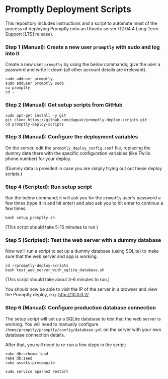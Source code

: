 # Promptly Deployment Scripts

This repository includes instructions and a script to automate most of the process of deploying Promptly onto an Ubuntu server (12.04.4 Long Term Support [LTS] release).


### Step 1 (Manual): Create a new user `promptly` with sudo and log into it

Create a new user `promptly` by using the below commands; give the user a password and write it down (all other account details are irrelevant).

```shell
sudo adduser promptly
sudo adduser promptly sudo
su promptly
cd ~
```

### Step 2 (Manual): Get setup scripts from GitHub
```shell
sudo apt-get install -y git
git clone https://github.com/daguar/promptly-deploy-scripts.git
cd promptly-deploy-scripts
```

### Step 3 (Manual): Configure the deployment variables

On the server, edit the `promptly_deploy_config.conf` file, replacing the dummy data there with the specific configuration variables (like Twilio phone number) for your deploy.

(Dummy data is provided in case you are simply trying out out these deploy scripts.)


### Step 4 (Scripted): Run setup script

Run the below command; it will ask you for the `promptly` user's password a few times (type it in and hit enter) and also ask you to hit enter to continue a few times.

```shell
bash setup_promptly.sh
```

(This script should take 5-15 minutes to run.)


### Step 5 (Scripted): Test the web server with a dummy database

Now we'll run a script to set up a dummy database (using SQLite) to make sure that the web server and app is working.

```shell
cd ~/promptly-deploy-scripts
bash test_web_server_with_sqlite_database.sh
```

(This script should take about 3-6 minutes to run.)

You should now be able to visit the IP of the server in a browser and view the Promptly deploy, e.g. http://10.0.0.2/


### Step 6 (Manual): Configure production database connection

The setup script will set up a SQLite database to test that the web server is working. You will need to manually configure `/home/promptly/promptly/config/database.yml` on the server with your own database connection details.

After that, you will need to re-run a few steps in the script:

```shell
rake db:schema:load
rake db:seed
rake assets:precompile

sudo service apache2 restart
```
